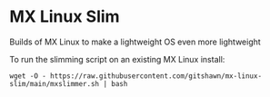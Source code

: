 # MX Linux Slim
Builds of MX Linux to make a lightweight OS even more lightweight

To run the slimming script on an existing MX Linux install:

`wget -O - https://raw.githubusercontent.com/gitshawn/mx-linux-slim/main/mxslimmer.sh | bash`

